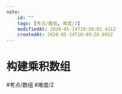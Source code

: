 ```yaml
---
note:
    id: ""
    tags: [考点/数组, 难度/2]
    modifiedAt: 2020-05-14T10:50:01.431Z
    createdAt: 2020-05-14T10:49:20.095Z
---
```

# 构建乘积数组


#考点/数组 #难度/2 